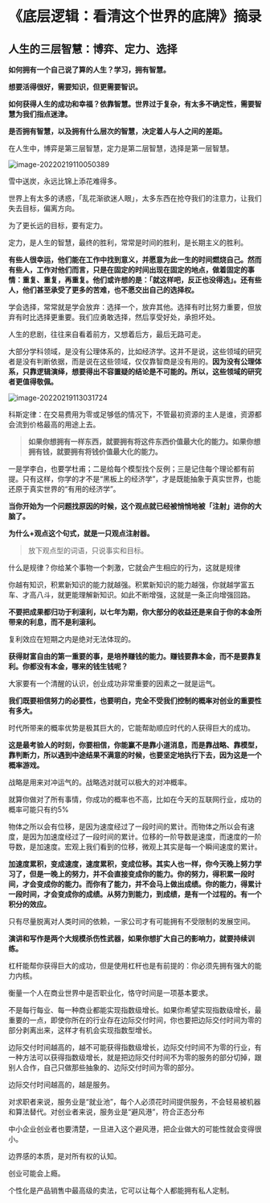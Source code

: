# 《底层逻辑：看清这个世界的底牌》摘录

## 人生的三层智慧：博弈、定力、选择

**如何拥有一个自己说了算的人生？学习，拥有智慧。**

**想要活得很好，需要知识，但更需要智识。**

**如何获得人生的成功和幸福？依靠智慧。世界过于复杂，有太多不确定性，需要智慧为我们指点迷津。**

**是否拥有智慧，以及拥有什么层次的智慧，决定着人与人之间的差距。**

在人生中，博弈是第三层智慧，定力是第二层智慧，选择是第一层智慧。

![image-20220219110050389](https://s2.loli.net/2022/02/19/4TY2JiCQ3rxZWfI.png)

雪中送炭，永远比锦上添花难得多。

世界上有太多的诱惑，「乱花渐欲迷人眼」，太多东西在抢夺我们的注意力，让我们失去目标，偏离方向。

为了更长远的目标，要有定力。

定力，是人生的智慧，最终的胜利，常常是时间的胜利，是长期主义的胜利。

**有些人很幸运，他们能在工作中找到意义，并愿意为此一生的时间燃烧自己。然而有些人，工作对他们而言，只是在固定的时间出现在固定的地点，做着固定的事情：重复、重复，再重复。他们或许想的是：「就这样吧，反正也没得选」。还有些人，他们甚至承受了更多的苦难，也不愿交出自己的选择权。**

学会选择，常常就是学会放弃：选择一个，放弃其他。选择有时比努力重要，但放弃有时比选择更重要。我们应勇敢选择，然后享受好处，承担坏处。

人生的悲剧，往往来自看着前方，又想着后方，最后无路可走。

大部分学科领域，是没有公理体系的，比如经济学。这并不是说，这些领域的研究者是没有判断依据，而是说在这些领域，仅仅靠智商是没有用的。**因为没有公理体系，只靠逻辑演绎，想要得出不容置疑的结论是不可能的。所以，这些领域的研究者更值得敬佩。**

![image-20220219113031724](https://s2.loli.net/2022/02/19/jhNKCFvY3aZ1J2w.png)

科斯定律：在交易费用为零或足够低的情况下，不管最初资源的主人是谁，资源都会流到价格最高的用途上去。

> **如果你想拥有一样东西，就要拥有将这件东西价值最大化的能力。如果你想拥有钱，就要拥有将钱价值最大化的能力。**

一是学李白，也要学杜甫；二是给每个模型找个反例；三是记住每个理论都有前提。只有这样，你学的才不是“黑板上的经济学”，才是既能抽象于真实世界，也能还原于真实世界的“有用的经济学”。

**当你开始为一个问题找原因的时候，这个观点就已经被悄悄地被「注射」进你的大脑了。**

**为什么+观点这个句式，就是一只观点注射器。**

> 放下观点型的词语，只说事实和目标。

什么是规律？你给某个事物一个刺激，它就会产生相应的行为，这就是规律

你越有知识，积累新知识的能力就越强。积累新知识的能力越强，你就越学富五车、才高八斗，就更能理解新知识。如此不断增强，这就是一条正向增强回路。

**不要把成果都归功于利滚利，以七年为期，你大部分的收益还是来自于你的本金所带来的利息，而不是利滚利。**

复利效应在短期之内是绝对无法体现的。

**获得财富自由的第一重要的事，是培养赚钱的能力。赚钱要靠本金，而不是要靠复利。你都没有本金，哪来的钱生钱呢？**

大家要有一个清醒的认识，创业成功非常重要的因素之一就是运气。

**我们既要相信努力的必要性，也要明白，完全不受我们控制的概率对创业的重要性有多大。**

时代所带来的概率优势是极其巨大的，它能帮助顺应时代的人获得巨大的成功。

**这是最考验人的时刻，你要相信，你能赢不是靠小道消息，而是靠战略、靠模型，靠判断力，所以遇到中途结果不满意的时候，也要坚定地执行下去，因为这是一个概率游戏。**

战略是用来对冲运气的。战略选对就可以极大的对冲概率。

就算你做对了所有事情，你成功的概率也不高，比如在今天的互联网行业，成功的概率可能只有约5%

物体之所以会有位移，是因为速度经过了一段时间的累计。而物体之所以会有速度，是因为加速度经过了一段时间的累计。位移的一阶导数是速度，而速度的一阶导数，是加速度。宏观上我们看到的位移，微观上其实是每一个瞬间速度的累计。

**加速度累积，变成速度，速度累积，变成位移。其实人也一样，你今天晚上努力学习了，但是一晚上的努力，并不会直接变成你的能力。你的努力，得积累一段时间，才会变成你的能力。而你有了能力，并不会马上做出成绩。你的能力，得累计一段时间，才会变成你的成绩。从努力到能力，到成绩，是有一个过程的。有一个积分的效应。**

只有尽量脱离对人类时间的依赖，一家公司才有可能拥有不受限制的发展空间。

**演讲和写作是两个大规模杀伤性武器，如果你想扩大自己的影响力，就要持续训练。**

杠杆能帮你获得巨大的成功，但是使用杠杆也是有前提的：你必须先拥有强大的能力内核。

衡量一个人在商业世界中是否职业化，恪守时间是一项基本要求。

不是每行每业、每一种商业都能实现指数级增长。如果你希望实现指数级增长，最重要的一点，即使你所在的行业存在边际交付时间，你也要把边际交付时间为零的部分剥离出来，这样才有机会实现指数型增长。

边际交付时间越高的，越不可能获得指数级增长，边际交付时间不为零的行业，有一种方法可以获得指数级增长，就是把边际交付时间不为零的服务的部分切掉，跟别人合作，自己只做那些抽象的、边际交付时间为零的部分。

边际交付时间越高的，越是服务。		

对求职者来说，服务业是“就业池”，每个人必须花时间提供服务，不会轻易被机器和算法替代。对创业者来说，服务业是“避风港”，符合正态分布

中小企业创业者也要清楚，一旦进入这个避风港，把企业做大的可能性就会变得很小。	

边界感的本质，是对所有权的认知。

创业可能会上瘾。

个性化是产品销售中最高级的卖法，它可以让每个人都能拥有私人定制。

